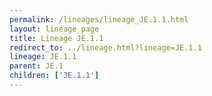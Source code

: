 ```yaml
---
permalink: /lineages/lineage_JE.1.1.html
layout: lineage_page
title: Lineage JE.1.1
redirect_to: ../lineage.html?lineage=JE.1.1
lineage: JE.1.1
parent: JE.1
children: ['JE.1.1']
---
```

